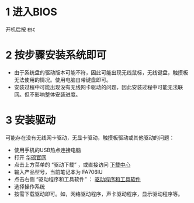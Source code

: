 # 1 进入BIOS

开机后按 `ESC`

# 2 按步骤安装系统即可

+ 由于系统盘的驱动版本可能不符，因此可能出现无线鼠标，无线键盘，触摸板无法使用的情况。使用电脑自带键盘即可。
+ 安装过程中可能出现没有无线网卡驱动的问题，因此安装过程中可能无法联网。但不影响整体安装进度。

# 3 安装驱动

可能存在没有无线网卡驱动，无显卡驱动，触摸板驱动或其他驱动的问题：

+ 使用手机的USB热点连接电脑
+ 打开 [华硕官网](https://www.asus.com.cn/)
+ 点击上方菜单的 “驱动下载” ，或直接访问 [下载中心](https://www.asus.com.cn/support/Download-Center)
+ 输入产品型号，当前笔记本为 FA706IU
+ 点击右侧 “驱动程序和工具软件” ： [驱动程序和工具软件](https://www.asus.com.cn/supportonly/FA706IU/HelpDesk_Download)
+ 选择操作系统
+ 按需下载驱动即可。如，网络驱动程序，声卡驱动程序，显示驱动程序等。